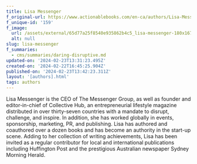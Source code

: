 ```yaml
---
title: Lisa Messenger
f_original-url: https://www.actionablebooks.com/en-ca/authors/Lisa-Messenger/
f_unique-id: '159'
f_image:
  url: /assets/external/65d77a25f8540e935862b4c5_lisa-messenger-180x167.jpeg
  alt: null
slug: lisa-messenger
f_summaries:
  - cms/summaries/daring-disruptive.md
updated-on: '2024-02-23T13:31:23.495Z'
created-on: '2024-02-22T16:45:25.904Z'
published-on: '2024-02-23T13:42:23.311Z'
layout: '[authors].html'
tags: authors
---
```


Lisa Messenger is the CEO of The Messenger Group, as well as founder and editor-in-chief of Collective Hub, an entrepreneurial lifestyle magazine distributed in over thirty-seven countries with a mandate to disrupt, challenge, and inspire. In addition, she has worked globally in events, sponsorship, marketing, PR, and publishing. Lisa has authored and coauthored over a dozen books and has become an authority in the start-up scene. Adding to her collection of writing achievements, Lisa has been invited as a regular contributor for local and international publications including Huffington Post and the prestigious Australian newspaper Sydney Morning Herald.
